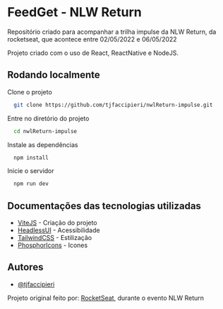 
# FeedGet - NLW Return

Repositório criado para acompanhar a trilha impulse da NLW Return, da rocketseat, que acontece entre 02/05/2022 e 06/05/2022

Projeto criado com o uso de React, ReactNative e NodeJS.




## Rodando localmente

Clone o projeto

```bash
  git clone https://github.com/tjfaccipieri/nwlReturn-impulse.git
```

Entre no diretório do projeto

```bash
  cd nwlReturn-impulse
```

Instale as dependências

```bash
  npm install
```

Inicie o servidor

```bash
  npm run dev
```



## Documentações das tecnologias utilizadas

 - [ViteJS](https://vitejs.dev/) - Criação do projeto
 - [HeadlessUI](https://headlessui.dev/) - Acessibilidade
 - [TailwindCSS](https://tailwindcss.com/docs/installation/using-postcss) - Estilização
 - [PhosphorIcons](https://phosphoricons.com/) - Icones


## Autores

- [@tjfaccipieri](https://www.github.com/tjfaccipieri)

Projeto original feito por:
[RocketSeat](https://www.rocketseat.com.br/), durante o evento NLW Return

